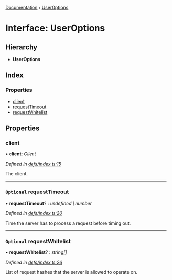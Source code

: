 [Documentation](../README.md) › [UserOptions](useroptions.md)

# Interface: UserOptions

## Hierarchy

* **UserOptions**

## Index

### Properties

* [client](useroptions.md#client)
* [requestTimeout](useroptions.md#optional-requesttimeout)
* [requestWhitelist](useroptions.md#optional-requestwhitelist)

## Properties

###  client

• **client**: *Client*

*Defined in [defs/index.ts:15](https://github.com/badbatch/graphql-box/blob/a50a8075/packages/server/src/defs/index.ts#L15)*

The client.

___

### `Optional` requestTimeout

• **requestTimeout**? : *undefined | number*

*Defined in [defs/index.ts:20](https://github.com/badbatch/graphql-box/blob/a50a8075/packages/server/src/defs/index.ts#L20)*

Time the server has to process a request before timing out.

___

### `Optional` requestWhitelist

• **requestWhitelist**? : *string[]*

*Defined in [defs/index.ts:26](https://github.com/badbatch/graphql-box/blob/a50a8075/packages/server/src/defs/index.ts#L26)*

List of request hashes that the server is allowed to
operate on.
